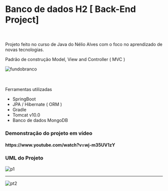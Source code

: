  # Banco de dados H2 [ Back-End Project]
 ㅤ 
       <p>Projeto feito no curso de Java do Nélio Alves com o foco no aprendizado de novas tecnologias.</p>
        <p>Padrão de construção Model, View and Controller ( MVC )</p>
![fundobranco](https://user-images.githubusercontent.com/84048306/127258268-be6c69cd-02e2-4833-bbc2-7a85518e2d5c.png)


ㅤ        
        <p>Ferramentas utilizadas</p>
        <ul>
            <li>SpringBoot</li>
           <li>JPA / Hibernate ( ORM ) </li>
           <li>Gradle</li>
           <li>Tomcat v10.0</li>
            <li>Banco de dados MongoDB</li>
        </ul>

<h3> Demonstração do projeto em vídeo </h3>
<h4>
https://www.youtube.com/watch?v=wj-m35UV1zY
</h4>

<h3> UML do Projeto </h3>

![p1](https://user-images.githubusercontent.com/84048306/127259004-7e5a4758-b8a5-49ba-b44a-23cb2d6ad897.png)
<hr>

![pt2](https://user-images.githubusercontent.com/84048306/127259001-6bc5b96b-0df2-4d6e-ad2a-74e30aad6231.png)



